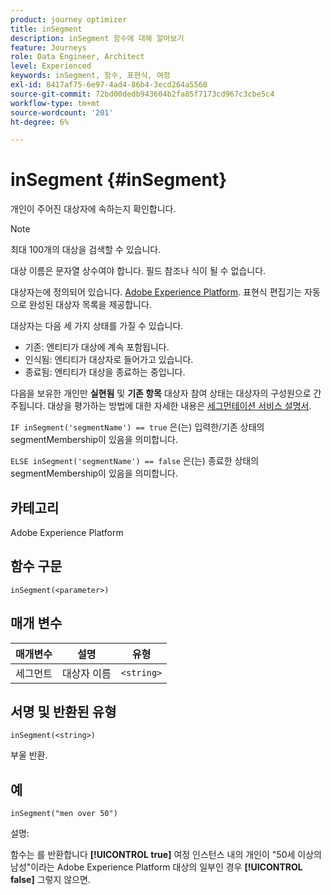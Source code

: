 ```yaml
---
product: journey optimizer
title: inSegment
description: inSegment 함수에 대해 알아보기
feature: Journeys
role: Data Engineer, Architect
level: Experienced
keywords: inSegment, 함수, 표현식, 여정
exl-id: 8417af75-6e97-4ad4-86b4-3ecd264a5560
source-git-commit: 72bd00dedb943604b2fa85f7173cd967c3cbe5c4
workflow-type: tm+mt
source-wordcount: '201'
ht-degree: 6%

---
```


# inSegment {#inSegment}

개인이 주어진 대상자에 속하는지 확인합니다.

>[!NOTE]
>
>최대 100개의 대상을 검색할 수 있습니다.

대상 이름은 문자열 상수여야 합니다. 필드 참조나 식이 될 수 없습니다.

대상자는에 정의되어 있습니다. [Adobe Experience Platform](https://platform.adobe.com/audience/overview). 표현식 편집기는 자동으로 완성된 대상자 목록을 제공합니다.

대상자는 다음 세 가지 상태를 가질 수 있습니다.

* 기존: 엔티티가 대상에 계속 포함됩니다.
* 인식됨: 엔티티가 대상자로 들어가고 있습니다.
* 종료됨: 엔티티가 대상을 종료하는 중입니다.

다음을 보유한 개인만 **실현됨** 및 **기존 항목** 대상자 참여 상태는 대상자의 구성원으로 간주됩니다. 대상을 평가하는 방법에 대한 자세한 내용은 [세그먼테이션 서비스 설명서](https://experienceleague.adobe.com/docs/experience-platform/segmentation/tutorials/evaluate-a-segment.html?lang=en#interpret-segment-results).

`IF inSegment('segmentName') == true` 은(는) 입력한/기존 상태의 segmentMembership이 있음을 의미합니다.

`ELSE inSegment('segmentName') == false` 은(는) 종료한 상태의 segmentMembership이 있음을 의미합니다.

## 카테고리

Adobe Experience Platform

## 함수 구문

`inSegment(<parameter>)`

## 매개 변수

| 매개변수 | 설명 | 유형 |
|--- |--- |--- |
| 세그먼트 | 대상자 이름 | `<string>` |

## 서명 및 반환된 유형

`inSegment(<string>)`

부울 반환.

## 예

`inSegment("men over 50")`

설명:

함수는 를 반환합니다 **[!UICONTROL true]** 여정 인스턴스 내의 개인이 &quot;50세 이상의 남성&quot;이라는 Adobe Experience Platform 대상의 일부인 경우 **[!UICONTROL false]** 그렇지 않으면.

